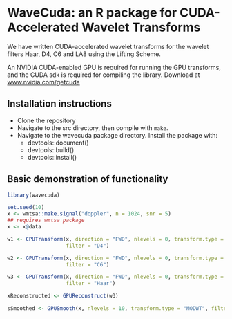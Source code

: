 # WaveCuda: an R package for CUDA-Accelerated Wavelet Transforms

We have written CUDA-accelerated wavelet transforms for the wavelet filters Haar, D4, C6 and LA8 using the Lifting Scheme.

An NVIDIA CUDA-enabled GPU is required for running the GPU transforms, and the CUDA sdk is required for compiling the library. Download at www.nvidia.com/getcuda

## Installation instructions

- Clone the repository
- Navigate to the src directory, then compile with `make`.
- Navigate to the wavecuda package directory. Install the package with:
    - devtools::document()
    - devtools::build()
    - devtools::install()

## Basic demonstration of functionality

```r
library(wavecuda)

set.seed(10)
x <- wmtsa::make.signal("doppler", n = 1024, snr = 5)
## requires wmtsa package
x <- x@data

w1 <- CPUTransform(x, direction = "FWD", nlevels = 0, transform.type = "DWT",
                   filter = "D4")

w2 <- GPUTransform(x, direction = "FWD", nlevels = 0, transform.type = "DWT",
                   filter = "C6")

w3 <- GPUTransform(x, direction = "FWD", nlevels = 0, transform.type = "MODWT",
                   filter = "Haar")

xReconstructed <- GPUReconstruct(w3)

sSmoothed <- GPUSmooth(x, nlevels = 10, transform.type = "MODWT", filter = "Haar", thresh.type = "cv", hard.soft = "soft", min.level = 1, max.level = 10)
```

